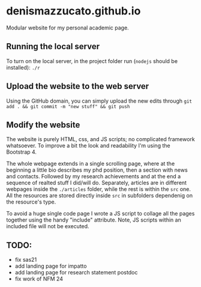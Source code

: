 # denismazzucato.github.io

Modular website for my personal academic page.

## Running the local server

To turn on the local server, in the project folder run (`nodejs` should be installed):
`./r`

## Upload the website to the web server

Using the GitHub domain, you can simply upload the new edits through `git add . && git commit -m "new stuff" && git push`

## Modify the website

The website is purely HTML, css, and JS scripts; no complicated framework whatsoever. To improve a bit the look and readability I'm using the Bootstrap 4.

The whole webpage extends in a single scrolling page, where at the beginning a little bio describes my phd position, then a section with news and contacts. Followed by my research achievements and at the end a sequence of realted stuff I did/will do. Separately, articles are in different webpages inside the `./articles` folder, while the rest is within the `src` one.
All the resources are stored directly inside `src` in subfolders dependenig on the resource's type.

To avoid a huge single code page I wrote a JS script to collage all the pages together using the handy "include" attribute. Note, JS scripts within an included file will not be executed.

## TODO:

- fix sas21
- add landing page for impatto
- add landing page for research statement postdoc
- fix work of NFM 24
